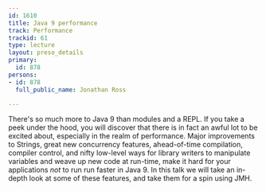 ```yaml
---
id: 1610
title: Java 9 performance
track: Performance
trackid: 61
type: lecture
layout: preso_details
primary:
  id: 878
persons:
- id: 878
  full_public_name: Jonathan Ross

---
```

There's so much more to Java 9 than modules and a REPL.  If you take a peek under the hood, you will discover that there is in fact an awful lot to be excited about, especially in the realm of performance. Major improvements to Strings, great new concurrency features, ahead-of-time compilation, compiler control, and nifty low-level ways for library writers to manipulate variables and weave up new code at run-time, make it hard for your applications <em>not</em> to run run faster in Java 9.  In this talk we will take an in-depth look at some of these features, and take them for a spin using JMH.